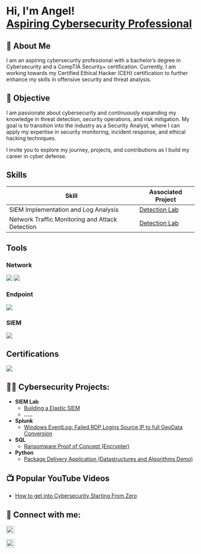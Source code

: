 <h1>Hi, I'm Angel! <br/><a href="https://www.linkedin.com/in/angel-jaramillo-339797155">Aspiring Cybersecurity Professional </a> </h1>


## 🌟 About Me
I am an aspiring cybersecurity professional with a bachelor’s degree in Cybersecurity and a CompTIA Security+ certification. Currently, I am working towards my Certified Ethical Hacker (CEH) certification to further enhance my skills in offensive security and threat analysis.

## 🎯 Objective

I am passionate about cybersecurity and continuously expanding my knowledge in threat detection, security operations, and risk mitigation. My goal is to transition into the industry as a Security Analyst, where I can apply my expertise in security monitoring, incident response, and ethical hacking techniques.

I invite you to explore my journey, projects, and contributions as I build my career in cyber defense.

## Skills

| Skill                                         | Associated Project         |
|-----------------------------------------------|----------------------------|
| SIEM Implementation and Log Analysis          | <a href="https://google.com">Detection Lab</a>|
| Network Traffic Monitoring and Attack Detection | <a href="https://google.com">Detection Lab</a>|

## Tools

### Network
<div>
    <img src="https://img.shields.io/badge/-Nmap-004372?&style=for-the-badge&logo=Nmap&logoColor=white" />
    <img src="https://img.shields.io/badge/-Wireshark-1679A7?&style=for-the-badge&logo=Wireshark&logoColor=white" />
</div>


### Endpoint
<div>
    <img src="https://img.shields.io/badge/-Microsoft_Defender_for_Endpoint-00A4EF?&style=for-the-badge&logo=Microsoft&logoColor=white" />
</div>

### SIEM
<div>
    <img src="https://img.shields.io/badge/-Elastic-005571?&style=for-the-badge&logo=Elastic&logoColor=white" />
</div>

## Certifications

<div>
<img src="https://img.shields.io/badge/-Security%2B-FF0000?&style=for-the-badge&logo=CompTIA&logoColor=white" />
</div>



<h2>👨‍💻 Cybersecurity Projects:</h2>

- <b> SIEM Lab</b>
  - [Building a Elastic SIEM](https://github.com/)
  -  <b><i>.....</b></i>
- <b>Splunk</b>
  - [Windows EventLog: Failed RDP Logins Source IP to full GeoData Conversion](https://github.com/)
- <b>SQL</b>
  - [Ransomware Proof of Concept (Encrypter)](https://github.com/)
- <b>Python</b>
  - [Package Delivery Application (Datastructures and Algorithms Demo)](https://github.com/)

<h2>📺 Popular YouTube Videos</h2>

- [How to get into Cybersecurity Starting From Zero](https://www.youtube.com/)


<h2> 🤳 Connect with me:</h2>

[<img align="center" alt="AngelJaramillo | YouTube" width="22px" src="https://uxwing.com/wp-content/themes/uxwing/download/brands-and-social-media/youtube-app-white-icon.png" />][youtube]

[<img align="center" alt="AngelJaramillo | LinkedIn" width="22px" src="https://uxwing.com/wp-content/themes/uxwing/download/brands-and-social-media/linkedin-app-white-icon.png" />][linkedin]


[youtube]: https://www.youtube.com/
[linkedin]: https://www.linkedin.com/in/angel-jaramillo-339797155


<!--GuardianAngel-Hub/GuardianAngel-Hub is a ✨ special ✨ repository because its `README.md` (this file) appears on your GitHub profile.
You can click the Preview link to take a look at your changes.

Here are some ideas to get you started:

👋 Hi, I’m Angel!
I am an aspiring cybersecurity professional with a bachelor's degree in Cybersecurity and a CompTIA Security+ certification. Here’s a quick glance at my portfolio:

🔍 About Me:
👀 Passionate about Cybersecurity – I'm exited to break into the field and share my knowledge with like-minded professionals.
🌱 Currently Learning – Preparing for my Certified Ethical Hacker (CEH) certification and participating in the National Cyber League (NCL) through Cyber Skyline.
💡 Looking to Collaborate – Open to working on cybersecurity tools, AI security initiatives, and open-source security projects.
📫 Connect with Me – Feel free to reach out on LinkedIn: www.linkedin.com/in/angel-jaramillo-339797155
🚀 Let’s secure the digital world together!
-->
